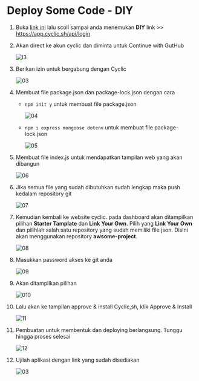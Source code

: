 # Deploy Some Code - DIY

1. Buka [link ini](https://docs.cyclic.sh/) lalu scoll sampai anda menemukan **DIY** link >> https://app.cyclic.sh/api/login

2. Akan direct ke akun cyclic dan diminta untuk Continue with GutHub

    ![l3](l3/1.png)
    
3. Berikan izin untuk bergabung dengan Cyclic

    ![03](f3/2.png)
    
4. Membuat file package.json dan package-lock.json dengan cara
    
    -   ```npm init y``` untuk membuat file package.json
        
        ![04](f3/11.png)
    
    -   ```npm i express mongoose dotenv``` untuk membuat file package-lock.json

        ![05](f3/12.png)
        
        
5. Membuat file index.js untuk mendapatkan tampilan web yang akan dibangun

   ![06](f3/13.png)
   
6. Jika semua file yang sudah dibutuhkan sudah lengkap maka push kedalam repository git

   ![07](f3/14.png)
   
7. Kemudian kembali ke website cyclic. pada dashboard akan ditampilkan pilihan **Starter Tamplate** dan **Link Your Own**. Pilih yang **Link Your Own** dan pilihlah salah satu repository yang sudah memiliki file json. Disini akan menggunakan repository **awsome-project**.

    ![08](f3/7.png)    

8.  Masukkan password akses ke git anda

    ![09](f3/3.png)
    
9.  Akan ditampilkan pilihan 

    ![010](f3/4.png)
  
10. Lalu akan ke tampilan approve & install Cyclic,sh, klik Approve & Install

    ![11](f3/9.png)
    
 11. Pembuatan untuk membentuk dan deploying berlangsung. Tunggu hingga proses selesai

     ![12](f3/10.1.png)
     
 12. Ujilah aplikasi dengan link yang sudah disediakan

      ![03](f3/15.png)

